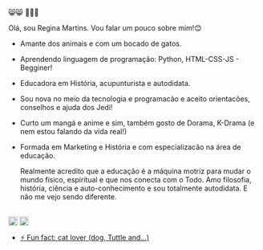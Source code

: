 
😸😸 🤯🤯🤯

Olá, sou Regina Martins. Vou falar um pouco sobre mim!😊

* Amante dos animais e com um bocado de gatos.
* Aprendendo linguagem de programação: Python, HTML-CSS-JS - Begginer!
* Educadora em História, acupunturista e autodidata.
* Sou nova no meio da tecnologia e programacão e aceito orientacões, conselhos e ajuda dos Jedi!
* Curto um mangá e anime e sim, também gosto de Dorama, K-Drama (e nem estou falando da vida real!)
* Formada em Marketing e História e com especializacão na área de educação.

    Realmente acredito que a educação é a máquina motriz para mudar o mundo físico, espiritual e que nos conecta com o Todo. Amo filosofia, história, ciência e auto-conhecimento e sou totalmente autodidata. E não me vejo sendo diferente.

##
          
<p align="left" dir="auto">
<a href="https://linkedin.com/in/regina-martins-0719ab37/" rel="nofollow"><img align="center" src="https://camo.githubusercontent.com/49383f3b1b4d9cca31fb1e7d14a013c5d074b4ba6ab1123a6c0ae7104f73b3cb/68747470733a2f2f63646e2d69636f6e732d706e672e666c617469636f6e2e636f6d2f3531322f3137342f3137343835372e706e67" alt="regina-martins-0719ab37/" height="18" width="18" data-canonical-src="https://cdn-icons-png.flaticon.com/512/174/174857.png" style="max-width: 100%;"></a>
<a href="https://instagram.com/remartins75" rel="nofollow"><img align="center" src="https://camo.githubusercontent.com/a5650dfbccec56d0db017857fc4147e1d4ddc8ae5bf0ad25f9bcac15df621daa/68747470733a2f2f75706c6f61642e77696b696d656469612e6f72672f77696b6970656469612f636f6d6d6f6e732f7468756d622f612f61352f496e7374616772616d5f69636f6e2e706e672f3130323470782d496e7374616772616d5f69636f6e2e706e67" alt="remartins75" height="18" width="18" data-canonical-

##

- ⚡ Fun fact: cat lover (dog, Tuttle and...)
